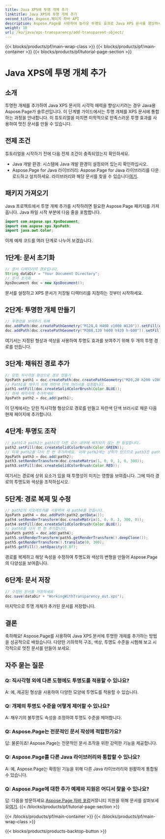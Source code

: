 ```yaml
---
title: Java XPS에 투명 개체 추가
linktitle: Java XPS에 투명 개체 추가
second_title: Aspose.페이지 자바 API
description: Aspose.Page를 사용하여 놀라운 투명도 효과로 Java XPS 문서를 향상하세요. 투명한 개체를 추가하려면 단계별 가이드를 따르세요.
weight: 10
url: /ko/java/xps-transparency/add-transparent-object/
---
```


{{< blocks/products/pf/main-wrap-class >}}
{{< blocks/products/pf/main-container >}}
{{< blocks/products/pf/tutorial-page-section >}}

# Java XPS에 투명 개체 추가

## 소개
투명한 개체를 추가하여 Java XPS 문서의 시각적 매력을 향상시키려는 경우 Java용 Aspose.Page가 솔루션입니다. 이 단계별 가이드에서는 투명 개체를 XPS 문서에 통합하는 과정을 안내합니다. 이 튜토리얼을 마치면 미학적으로 만족스러운 투명 효과를 사용하여 멋진 문서를 만들 수 있습니다.
## 전제 조건
튜토리얼을 시작하기 전에 다음 전제 조건이 충족되었는지 확인하세요.
- Java 개발 환경: 시스템에 Java 개발 환경이 설정되어 있는지 확인하십시오.
-  Aspose.Page for Java 라이브러리: Aspose.Page for Java 라이브러리를 다운로드하고 설치하세요. 라이브러리와 해당 문서를 찾을 수 있습니다[여기](https://releases.aspose.com/page/java/).
## 패키지 가져오기
Java 프로젝트에서 투명 개체 추가를 시작하려면 필요한 Aspose.Page 패키지를 가져옵니다. Java 파일 시작 부분에 다음 줄을 포함합니다.
```java
import com.aspose.xps.XpsDocument;
import com.aspose.xps.XpsPath;
import java.awt.Color;
```
이제 예제 코드를 여러 단계로 나누어 보겠습니다.
## 1단계: 문서 초기화
```java
// 문서 디렉터리의 경로입니다.
String dataDir = "Your Document Directory";
// 문서 초기화
XpsDocument doc = new XpsDocument();
```
문서를 설정하고 XPS 문서가 저장될 디렉터리를 지정하는 것부터 시작하세요.
## 2단계: 투명한 개체 만들기
```java
// 투명성을 보여주기 위해
doc.addPath(doc.createPathGeometry("M120,0 H400 v1000 H120")).setFill(doc.createSolidColorBrush(Color.GRAY));
doc.addPath(doc.createPathGeometry("M300,120 h600 V420 h-600")).setFill(doc.createSolidColorBrush(Color.GRAY));
```
여기서는 지정된 형상과 색상을 사용하여 투명도 효과를 보여주기 위해 두 개의 투명 경로를 만듭니다.
## 3단계: 채워진 경로 추가
```java
// 닫힌 직사각형 형상으로 경로 만들기
XpsPath path1 = doc.createPath(doc.createPathGeometry("M20,20 h200 v200 h-200 z"));
// Path1을 채우기 위해 파란색 단색 브러시를 설정합니다.
path1.setFill(doc.createSolidColorBrush(Color.BLUE));
// 현재 페이지에 추가하세요
XpsPath path2 = doc.add(path1);
```
이 단계에서는 닫힌 직사각형 형상으로 경로를 만들고 파란색 단색 브러시로 채운 다음 현재 페이지에 추가합니다.
## 4단계: 투명도 조작
```java
// path1과 path2는 path1이 다른 요소 내부에 배치되지 않는 한 동일합니다.
path2.setFill(doc.createSolidColorBrush(Color.GREEN));
// 이제 path2를 다시 한 번 추가하세요. 이제 path2에는 상위가 있으므로 path3은 path2와 동일하지 않습니다.
XpsPath path3 = doc.add(path2);
path3.setRenderTransform(doc.createMatrix(1, 0, 0, 1, 0, 300));
path3.setFill(doc.createSolidColorBrush(Color.RED));
```
여기서는 경로에 상위 요소가 있을 때 투명성이 미치는 영향을 보여줍니다. 그에 따라 경로의 투명도와 색상을 조작하십시오.
## 5단계: 경로 복제 및 수정
```java
// path2의 지오메트리를 사용하여 새 path4를 만듭니다.
XpsPath path4 = doc.addPath(path2.getData());
path4.setRenderTransform(doc.createMatrix(1, 0, 0, 1, 300, 0));
path4.setFill(doc.createSolidColorBrush(Color.BLUE));
// path4를 다시 한 번 추가합니다.
XpsPath path5 = doc.add(path4);
path5.setRenderTransform(path5.getRenderTransform().deepClone());
path5.getRenderTransform().translate(0, 300);
path5.getFill().setOpacity(0.8f);
```
경로를 복제하고 해당 속성을 수정하여 투명도와 색상의 변형을 만들어 Aspose.Page의 다양성을 보여줍니다.
## 6단계: 문서 저장
```java
// 수정된 문서를 저장하세요
doc.save(dataDir + "WorkingWithTransparency_out.xps");
```
마지막으로 투명 개체가 추가된 문서를 저장합니다.
## 결론
축하해요! Aspose.Page를 사용하여 Java XPS 문서에 투명한 개체를 추가하는 방법을 성공적으로 배웠습니다. 다양한 기하학적 구조, 색상, 투명도 수준을 시험해 보고 시각적으로 멋진 문서를 만들어 보세요.
## 자주 묻는 질문
### Q: 직사각형 외에 다른 도형에도 투명도를 적용할 수 있나요?
A: 예, 제공된 형상을 사용하여 다양한 모양에 투명도를 적용할 수 있습니다.
### Q: 개체의 투명도 수준을 어떻게 제어할 수 있나요?
A: 채우기의 불투명도 속성을 조정하여 투명도 수준을 제어합니다.
### Q: Aspose.Page는 전문적인 문서 작성에 적합한가요?
답: 물론이죠! Aspose.Page는 전문적인 문서 조작을 위한 강력한 기능을 제공합니다.
### Q: Aspose.Page를 다른 Java 라이브러리와 통합할 수 있나요?
A: 예, Aspose.Page는 확장된 기능을 위해 다른 Java 라이브러리와 원활하게 통합될 수 있습니다.
### Q: Aspose.Page에 대한 추가 예제와 지원은 어디서 찾을 수 있나요?
 답: 다음을 방문하세요.[Aspose.Page 자바 포럼](https://forum.aspose.com/c/page/39)커뮤니티 지원을 위해 문서를 살펴보세요[여기](https://reference.aspose.com/page/java/).
{{< /blocks/products/pf/tutorial-page-section >}}

{{< /blocks/products/pf/main-container >}}
{{< /blocks/products/pf/main-wrap-class >}}

{{< blocks/products/products-backtop-button >}}
